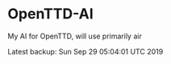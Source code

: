 # OpenTTD-AI
My AI for OpenTTD, will use primarily air

Latest backup: Sun Sep 29 05:04:01 UTC 2019
